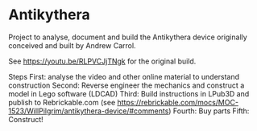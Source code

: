 # Antikythera

Project to analyse, document and build the Antikythera device originally conceived and built by Andrew Carrol.

See https://youtu.be/RLPVCJjTNgk for the original build.

Steps
First: analyse the video and other online material to understand construction
Second: Reverse engineer the mechanics and construct a model in Lego software (LDCAD) 
Third: Build instructions in LPub3D and publish to Rebrickable.com (see https://rebrickable.com/mocs/MOC-1523/WillPilgrim/antikythera-device/#comments)
Fourth: Buy parts
Fifth: Construct!
